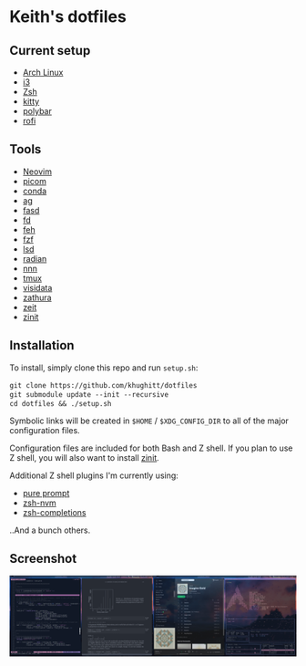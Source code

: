 Keith's dotfiles
================

Current setup
-------------

* [Arch Linux](https://www.archlinux.org/)
* [i3](https://i3wm.org/)
* [Zsh](http://www.zsh.org/)
* [kitty](https://sw.kovidgoyal.net/kitty/)
* [polybar](https://github.com/polybar/polybar)
* [rofi](https://github.com/davatorium/rofi)

Tools
-----

* [Neovim](https://neovim.io/)
* [picom](https://github.com/yshui/picom)
* [conda](https://docs.conda.io/en/latest/)
* [ag](https://github.com/ggreer/the_silver_searcher)
* [fasd](https://github.com/clvv/fasd)
* [fd](https://github.com/sharkdp/fd)
* [feh](https://feh.finalrewind.org/)
* [fzf](https://github.com/junegunn/fzf)
* [lsd](https://github.com/Peltoche/lsd)
* [radian](https://github.com/randy3k/radian)
* [nnn](https://github.com/jarun/nnn)
* [tmux](https://github.com/tmux/tmux/wiki)
* [visidata](https://www.visidata.org/)
* [zathura](https://pwmt.org/projects/zathura/)
* [zeit](https://github.com/mrusme/zeit)
* [zinit](https://github.com/zdharma/zinit)

Installation
------------

To install, simply clone this repo and run `setup.sh`:

    git clone https://github.com/khughitt/dotfiles
    git submodule update --init --recursive
    cd dotfiles && ./setup.sh

Symbolic links will be created in `$HOME` / `$XDG_CONFIG_DIR` to all of the major
configuration files.

Configuration files are included for both Bash and Z shell. If you plan to use
Z shell, you will also want to install [zinit](https://github.com/zdharma/zinit).

Additional Z shell plugins I'm currently using:

 * [pure prompt](https://github.com/sindresorhus/pure)
 * [zsh-nvm](https://github.com/lukechilds/zsh-nvm.git)
 * [zsh-completions](https://github.com/zsh-users/zsh-completions)

..And a bunch others. 

Screenshot
----------

![desktop screenshot](misc/2020-03-05_screenshot.png)
